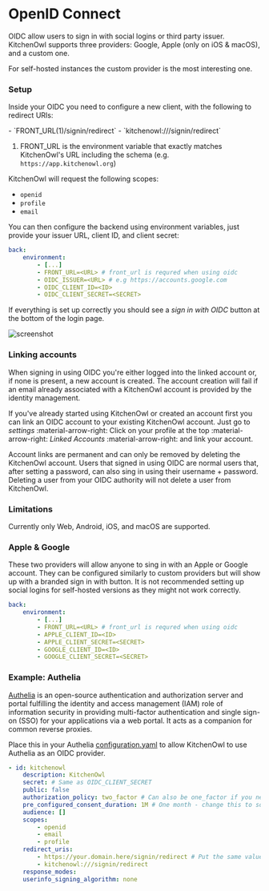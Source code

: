 # OpenID Connect

OIDC allow users to sign in with social logins or third party issuer. KitchenOwl supports three providers: Google, Apple (only on iOS & macOS), and a custom one.

For self-hosted instances the custom provider is the most interesting one.

### Setup
Inside your OIDC you need to configure a new client, with the following to redirect URIs:

<div class="annotate" markdown>
- `FRONT_URL(1)/signin/redirect` 
- `kitchenowl:///signin/redirect`
</div>

1. FRONT_URL is the environment variable that exactly matches KitchenOwl's URL including the schema (e.g. `https://app.kitchenowl.org`)

KitchenOwl will request the following scopes: 

- `openid`
- `profile`
- `email`

You can then configure the backend using environment variables, just provide your issuer URL, client ID, and client secret:

```yaml
back:
    environment:
        - [...]
        - FRONT_URL=<URL> # front_url is requred when using oidc
        - OIDC_ISSUER=<URL> # e.g https://accounts.google.com
        - OIDC_CLIENT_ID=<ID>
        - OIDC_CLIENT_SECRET=<SECRET>
```

If everything is set up correctly you should see a *sign in with OIDC* button at the bottom of the login page.

![screenshot](/img/screenshots/oidc_button.png)

### Linking accounts

When signing in using OIDC you're either logged into the linked account or, if none is present, a new account is created. The account creation will fail if an email already associated with a KitchenOwl account is provided by the identity management.

If you've already started using KitchenOwl or created an account first you can link an OIDC account to your existing KitchenOwl account. Just go to *settings* :material-arrow-right: Click on your profile at the top :material-arrow-right: *Linked Accounts* :material-arrow-right: and link your account.

Account links are permanent and can only be removed by deleting the KitchenOwl account. Users that signed in using OIDC are normal users that, after setting a password, can also sing in using their username + password. Deleting a user from your OIDC authority will not delete a user from KitchenOwl.


### Limitations
Currently only Web, Android, iOS, and macOS are supported.

### Apple & Google
These two providers will allow anyone to sing in with an Apple or Google account. They can be configured similarly to custom providers but will show up with a branded sign in with button.
It is not recommended setting up social logins for self-hosted versions as they might not work correctly.
```yaml
back:
    environment:
        - [...]
        - FRONT_URL=<URL> # front_url is requred when using oidc
        - APPLE_CLIENT_ID=<ID>
        - APPLE_CLIENT_SECRET=<SECRET>
        - GOOGLE_CLIENT_ID=<ID>
        - GOOGLE_CLIENT_SECRET=<SECRET>

```

### Example: Authelia

[Authelia](https://www.authelia.com/) is an open-source authentication and authorization server and portal fulfilling the identity and access management (IAM) role of information security in providing multi-factor authentication and single sign-on (SSO) for your applications via a web portal. It acts as a companion for common reverse proxies.

Place this in your Authelia [configuration.yaml](https://www.authelia.com/configuration/prologue/introduction/) to allow KitchenOwl to use Authelia as an OIDC provider.

```yml
- id: kitchenowl
    description: KitchenOwl
    secret: # Same as OIDC_CLIENT_SECRET
    public: false
    authorization_policy: two_factor # Can also be one_factor if you need less security
    pre_configured_consent_duration: 1M # One month - change this to something you desire
    audience: []
    scopes:
        - openid
        - email
        - profile
    redirect_uris:
        - https://your.domain.here/signin/redirect # Put the same value as FRONT_URL, appended with /signin/redirect
        - kitchenowl:///signin/redirect
    response_modes:
    userinfo_signing_algorithm: none
```